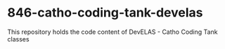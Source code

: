 # 846-catho-coding-tank-develas
This repository holds the code content of DevELAS - Catho Coding Tank classes
